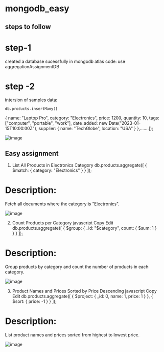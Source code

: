 # mongodb_easy


## steps to follow 
# step-1

  created a database sucessfully in mongodb atlas
code: use aggregationAssignmentDB
# step -2
intersion of samples data:

    db.products.insertMany([
  { name: "Laptop Pro", category: "Electronics", price: 1200, quantity: 10, tags: ["computer", "portable", "work"], date_added: new Date("2023-01-15T10:00:00Z"), supplier: { name: "TechGlobe", location: "USA" } },.......]);

![image](https://github.com/user-attachments/assets/dab412b8-4f27-47b6-b076-b2949ab927f5)


## Easy assignment 
1. List All Products in Electronics Category
db.products.aggregate([
  { $match: { category: "Electronics" } }
]);

  # Description:
Fetch all documents where the category is "Electronics".

![image](https://github.com/user-attachments/assets/533335ec-c639-425a-b7e7-1265680e7595)

2. Count Products per Category
javascript
Copy
Edit
db.products.aggregate([
  {
    $group: {
      _id: "$category",
      count: { $sum: 1 }
    }
  }
]);
  # Description:
Group products by category and count the number of products in each category.


![image](https://github.com/user-attachments/assets/0547b3aa-7dac-4d9f-afc9-6b172bde0bc8)

3. Product Names and Prices Sorted by Price Descending
javascript
Copy
Edit
db.products.aggregate([
  { $project: { _id: 0, name: 1, price: 1 } },
  { $sort: { price: -1 } }
]);
  # Description:
List product names and prices sorted from highest to lowest price.

![image](https://github.com/user-attachments/assets/97c0012e-9bdf-45e0-bb24-80dcd3cf8844)
